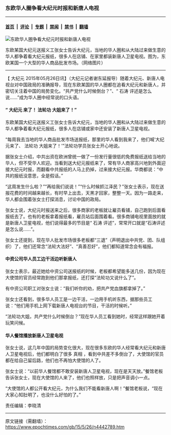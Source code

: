 ### 东欧华人圈争看大纪元时报和新唐人电视

---

#### [首页](../../../..?n4442789) &nbsp;|&nbsp; [评论](../../../../../epoch-comment?n4442789) &nbsp;|&nbsp; [专题](../../../../../epoch-special?n4442789) &nbsp;|&nbsp; [禁闻](../../../../../epoch-news?n4442789) &nbsp;|&nbsp; [禁书](../../../../../books?n4442789) &nbsp;|&nbsp; [翻墙](https://github.com/gfw-breaker/nogfw/blob/master/README.md?n4442789)


<div><img alt="东欧华人圈争看大纪元时报和新唐人电视" class="attachment-djy_600_400 size-djy_600_400 wp-post-image" src="https://i.epochtimes.com/assets/uploads/2015/05/1505251615242320-600x400.jpg"/>
<div class="caption">
 <p>
  东欧某国大纪元送报义工张女士告诉大纪元，当地的华人圈和从大陆过来做生意的华人都争着看大纪元报纸，很多人在店铺、在家里都装新唐人卫星电视。图为，东欧某国一个大型的华人商品批发市场。（网络图片）
 </p>
</div></div><hr/><div class="post_content" id="artbody" itemprop="articleBody">
 <!-- article content begin -->
 <p>
  【
  <ok href="https://www.epochtimes.com/gb/tag/%E5%A4%A7%E7%BA%AA%E5%85%83.html">
   大纪元
  </ok>
  2015年05月26日讯】（大纪元记者谢东延报导）随着大纪元、新唐人电视台对中国政局的准确报导，现在东欧某国的华人圈都在追看大纪元和新唐人，并密切关注着中国的局势变化。“共产党什么时候倒台？”、“
  <ok href="https://www.epochtimes.com/gb/tag/%E7%9F%B3%E6%B6%9B.html">
   石涛
  </ok>
  评述是怎么说……”成为华人圈中经常说的口头语。
 </p>
 <p>
  <h4>
   “
   <ok href="https://www.epochtimes.com/gb/tag/%E5%A4%A7%E7%BA%AA%E5%85%83.html">
    大纪元
   </ok>
   来了！
   <ok href="https://www.epochtimes.com/gb/tag/%E6%B3%95%E8%BD%AE%E5%8A%9F.html">
    法轮功
   </ok>
   大姐来了！”
  </h4>
  <p>
   东欧某国大纪元送报义工张女士告诉大纪元，当地的华人圈和从大陆过来做生意的华人都争着看大纪元报纸，很多人在店铺或家中还安装了新唐人卫星电视。
  </p>
  <p>
   “每周我去当地的华人商品批发市场送报纸，那里的华人看到我来了，他们喊‘大纪元来了、
   <ok href="https://www.epochtimes.com/gb/tag/%E6%B3%95%E8%BD%AE%E5%8A%9F.html">
    法轮功
   </ok>
   大姐来了！’”法轮功学员张女士开心地说。
  </p>
  <p>
   据张女士介绍，中共出资在欧洲曾统一做了一份发行量很低的免费报纸送给当地的华人，但不受华人欢迎。当看到送大纪元报纸来了，常有华人商家高兴地到外面迎接大纪元时报，而翻看中共报纸的人马上扔掉，过来接大纪元报。华商都说：“中共的报纸没意思，全是假话。”
  </p>
  <p>
   “这周发生什么啦？”“再给我们说说！”“什么时候抓江泽民？”张女士表示，现在送报花费的时间越来越长，有时早上出去，天黑才回家，整整一天。因为一路走来，华人都会围着张女士打探消息，讨论中国的政局。
  </p>
  <p>
   张女士说，大纪元时报送来之后，很多商家的老板就让雇员看铺，自己跑到后面看报纸去了。也有的老板拿着报纸看，雇员站后面围着看。很多商铺电视里面放的就是新唐人卫星电视，他们说得最多的节目是“
   <ok href="https://www.epochtimes.com/gb/tag/%E7%9F%B3%E6%B6%9B.html">
    石涛
   </ok>
   评述”，常常开口就是“石涛评述是怎么说……”。
  </p>
  <p>
   张女士还提到，现在华人批发市场很多老板都“三退”（声明退出中共党、团、队组织）了，他们还常念“法轮大法好”、“真善忍好”，他们都知道常念会有福报。
  </p>
  <p>
   <h4>
    中资公司华人员工边干活边听新唐人
   </h4>
   <p>
    张女士表示，最近她给中资公司送报纸的时候，老板都希望能多送几份，因为现在大使馆的官员经常跑到他们那拿报纸，还打探“法轮功又说什么了”。
   </p>
   <p>
    有中资公司职工对张女士说：“我们听你的劝，把共产党血旗都拿掉了。”
   </p>
   <p>
    张女士还看到，很多华人员工是一边干活，一边用手机听东西，据那些员工说：“他们用手机上网下载新唐人电视台的节目，干活的时候听。”
   </p>
   <p>
    “法轮功大姐，共产党什么时候倒台？”现在华人员工看到她时，经常这样跟她开着玩笑问候。
   </p>
   <p>
    <h4>
     华人餐馆播放新唐人卫星电视
    </h4>
    <p>
     张女士说，这几年中国的局势变化很大，现在很多东欧的华人经常看大纪元和新唐人卫星电视后，他们都明白了很多
     <ok href="https://www.epochtimes.com/gb/tag/%E7%9C%9F%E7%9B%B8.html">
      真相
     </ok>
     ，看到中共差不多倒台了，大使馆的官员都在给自己留后路，他们也不再怕大使馆的人了。
    </p>
    <p>
     张女士说：“以前华人餐馆都不敢安装新唐人卫星电视，现在是天天放。”餐馆老板告诉张女士，现在大使馆的人来了，他们也照样放，只是把声音调小一点。
    </p>
    <p>
     “大使馆的人都公开看大纪元，为什么我们不能看新唐人啊！”餐馆老板说，“现在大家心知肚明了，也没什么好怕的了。”
    </p>
    <p>
     责任编辑：李晓清
    </p>
    <p>
     <!-- article content end -->
     <div id="below_article_ad">
     </div>
    </p>
   </p>
  </p>
 </p>
</div>


---

原文链接（需翻墙）：https://www.epochtimes.com/gb/15/5/26/n4442789.htm